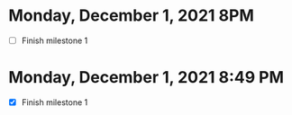 # Monday, December 1, 2021 8PM
- [ ] Finish milestone 1
# Monday, December 1, 2021 8:49 PM
- [x] Finish milestone 1
